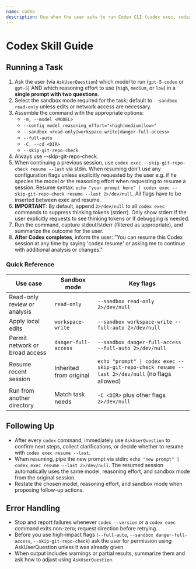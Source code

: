 ```yaml
---
name: codex
description: Use when the user asks to run Codex CLI (codex exec, codex resume) or references OpenAI Codex for code analysis, refactoring, or automated editing
---
```


# Codex Skill Guide

## Running a Task
1. Ask the user (via `AskUserQuestion`) which model to run (`gpt-5-codex` or `gpt-5`) AND which reasoning effort to use (`high`, `medium`, or `low`) in a **single prompt with two questions**.
2. Select the sandbox mode required for the task; default to `--sandbox read-only` unless edits or network access are necessary.
3. Assemble the command with the appropriate options:
   - `-m, --model <MODEL>`
   - `--config model_reasoning_effort="<high|medium|low>"`
   - `--sandbox <read-only|workspace-write|danger-full-access>`
   - `--full-auto`
   - `-C, --cd <DIR>`
   - `--skip-git-repo-check`
3. Always use --skip-git-repo-check.
4. When continuing a previous session, use `codex exec --skip-git-repo-check resume --last` via stdin. When resuming don't use any configuration flags unless explicitly requested by the user e.g. if he species the model or the reasoning effort when requesting to resume a session. Resume syntax: `echo "your prompt here" | codex exec --skip-git-repo-check resume --last 2>/dev/null`. All flags have to be inserted between exec and resume.
5. **IMPORTANT**: By default, append `2>/dev/null` to all `codex exec` commands to suppress thinking tokens (stderr). Only show stderr if the user explicitly requests to see thinking tokens or if debugging is needed.
6. Run the command, capture stdout/stderr (filtered as appropriate), and summarize the outcome for the user.
7. **After Codex completes**, inform the user: "You can resume this Codex session at any time by saying 'codex resume' or asking me to continue with additional analysis or changes."

### Quick Reference
| Use case | Sandbox mode | Key flags |
| --- | --- | --- |
| Read-only review or analysis | `read-only` | `--sandbox read-only 2>/dev/null` |
| Apply local edits | `workspace-write` | `--sandbox workspace-write --full-auto 2>/dev/null` |
| Permit network or broad access | `danger-full-access` | `--sandbox danger-full-access --full-auto 2>/dev/null` |
| Resume recent session | Inherited from original | `echo "prompt" \| codex exec --skip-git-repo-check resume --last 2>/dev/null` (no flags allowed) |
| Run from another directory | Match task needs | `-C <DIR>` plus other flags `2>/dev/null` |

## Following Up
- After every `codex` command, immediately use `AskUserQuestion` to confirm next steps, collect clarifications, or decide whether to resume with `codex exec resume --last`.
- When resuming, pipe the new prompt via stdin: `echo "new prompt" | codex exec resume --last 2>/dev/null`. The resumed session automatically uses the same model, reasoning effort, and sandbox mode from the original session.
- Restate the chosen model, reasoning effort, and sandbox mode when proposing follow-up actions.

## Error Handling
- Stop and report failures whenever `codex --version` or a `codex exec` command exits non-zero; request direction before retrying.
- Before you use high-impact flags (`--full-auto`, `--sandbox danger-full-access`, `--skip-git-repo-check`) ask the user for permission using AskUserQuestion unless it was already given.
- When output includes warnings or partial results, summarize them and ask how to adjust using `AskUserQuestion`.